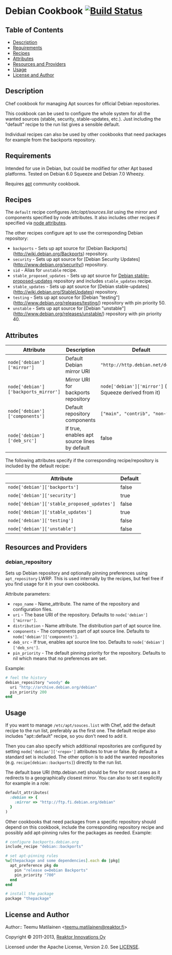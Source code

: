 Debian Cookbook [![Build Status](https://travis-ci.org/reaktor/chef-debian.png?branch=master)](https://travis-ci.org/reaktor/chef-debian)
===============

Table of Contents
-----------------

* [Description](#description)
* [Requirements](#requirements)
* [Recipes](#recipes)
* [Attributes](#attributes)
* [Resources and Providers](#resources-and-providers)
* [Usage](#usage)
* [License and Author](#license-and-author)

Description
-----------

Chef cookbook for managing Apt sources for official Debian repositories.

This cookbook can be used to configure the whole system for all the wanted
sources (stable, security, stable-updates, etc.). Just including the "default"
recipe to the run list gives a sensible default.

Individual recipes can also be used by other cookbooks that need packages for
example from the backports repository.

Requirements
------------

Intended for use in Debian, but could be modified for other Apt based platforms.
Tested on Debian 6.0 Squeeze and Debian 7.0 Wheezy.

Requires [apt](http://community.opscode.com/cookbooks/apt) community cookbook.

Recipes
-------

The `default` recipe configures _/etc/apt/sources.list_ using the mirror and
components specified by node attributes. It also includes other recipes if
specified via [node attributes](#attributes).

The other recipes configure apt to use the corresponding Debian repository:

  * `backports` - Sets up apt source for [Debian Backports]
    (http://wiki.debian.org/Backports) repository.
  * `security` - Sets up apt source for [Debian Security Updates]
    (http://www.debian.org/security/) repository.
  * `sid` - Alias for `unstable` recipe.
  * `stable_proposed_updates` - Sets up apt source for [Debian
    stable-proposed-updates](http://wiki.debian.org/StableProposedUpdates)
    repository and includes `stable_updates` recipe.
  * `stable_updates` - Sets up apt source for [Debian stable-updates]
    (http://wiki.debian.org/StableUpdates) repository.
  * `testing` - Sets up apt source for [Debian "testing"]
    (http://www.debian.org/releases/testing/) repository with pin priority 50.
  * `unstable` - Sets up apt source for [Debian "unstable"]
    (http://www.debian.org/releases/unstable/) repository with pin priority 40.

Attributes
----------

Attribute                      | Description                    | Default
-------------------------------|--------------------------------|----------
`node['debian']['mirror']`     | Default Debian mirror URI      | `"http://http.debian.net/debian"`
`node['debian']['backports_mirror']` | Mirror URI for backports repository | `node['debian']['mirror']` (on Squeeze derived from it)
`node['debian']['components']` | Default repository components  | `["main", "contrib", "non-free"]`
`node['debian']['deb_src']`    | If true, enables apt source lines by default | false

The following attributes specify if the corresponding recipe/repository is
included by the default recipe:

Attribute                                   | Default
--------------------------------------------|--------
`node['debian']['backports']`               | false
`node['debian']['security']`                | true
`node['debian']['stable_proposed_updates']` | false
`node['debian']['stable_updates']`          | true
`node['debian']['testing']`                 | false
`node['debian']['unstable']`                | false

Resources and Providers
-------------------

### debian_repository

Sets up Debian repository and optionally pinning preferences using
`apt_repository` LWRP. This is used internally by the recipes, but feel free
if you find usage for it in your own cookbooks.

Attribute parameters:

  * `repo_name` - Name_attribute. The name of the repository and configuration
    files.
  * `uri` - The base URI of the repository. Defaults to `node['debian']['mirror']`.
  * `distribution` - Name attribute. The distribution part of apt source line.
  * `components` - The components part of apt source line. Defaults to
    `node['debian']['components']`.
  * `deb_src` - If true, enables apt source line too. Defaults to
    `node['debian']['deb_src']`.
  * `pin_priority` - The default pinning priority for the repository. Defaults
    to nil which means that no preferences are set.

Example:

```ruby
# feel the history
debian_repository "woody" do
  uri "http://archive.debian.org/debian"
  pin_priority 200
end
```

Usage
-----

If you want to manage `/etc/apt/souces.list` with Chef, add the default recipe
to the run list, preferably as the first one. The default recipe also includes
"apt::default" recipe, so you don't need to add it.

Then you can also specify which additional repositories are configured by
setting `node['debian']['<repo>']` attributes to true or false. By default
a standard set is included. The other option is to add the wanted repositories
(e.g. `recipe[debian::backports]`) directly to the run list.

The default base URI (http.debian.net) should be fine for most cases as it
redirects to a geographically closest mirror. You can also to set it explicitly
for example in a role:

```ruby
default_attributes(
  :debian => {
    :mirror => "http://ftp.fi.debian.org/debian"
  }
)
```

Other cookbooks that need packages from a specific repository should depend on
this cookbook, include the corresponding repository recipe and possibly add
apt-pinning rules for the packages as needed. Example:

```ruby
# configure backports.debian.org
include_recipe "debian::backports"

# set apt-pinning rules
%w[thepackage and some dependencies].each do |pkg|
  apt_preference pkg do
    pin "release o=Debian Backports"
    pin_priority "700"
  end
end

# install the package
package "thepackage"
```

License and Author
------------------

Author:: Teemu Matilainen <<teemu.matilainen@reaktor.fi>>

Copyright © 2011-2013, [Reaktor Innovations Oy](http://reaktor.fi/en)

Licensed under the Apache License, Version 2.0. See [LICENSE](LICENSE).
